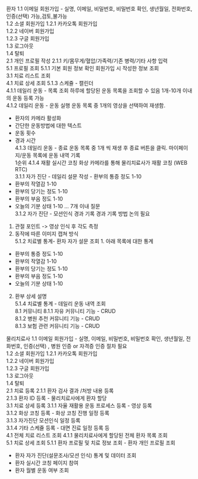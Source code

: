 환자		1.1 이메일 회원가입		- 실명, 이메일, 비밀번호, 비밀번호 확인, 생년월일, 전화번호, 인증(선택) 	가능,검토,불가능	
		1.2 소셜 회원가입	1.2.1 카카오톡 회원가입 			
			1.2.2 네이버 회원가입			
			1.2.3 구글 회원가입			
		1.3 로그아웃				
		1.4 탈퇴				
		2.1 개인 프로필 작성	2.1.1 키/몸무게/혈압/가족력/기존 병력/기타 사항 입력			
		5.1 프로필 조회	5.1.1 기본 회원 정보 확인	회원가입 시 작성한 정보 조회		
		3.1 치료 리스트 조회				
		4.1 치료 상세 조회	5.1.3 스케쥴 - 캘린더			
			4.1.1 데일리 운동 - 목록 조회	하루에 할당된 운동 목록을 조회할 수 있음
1개-10개 이내의 운동 등록 가능		
			4.1.2 데일리 운동 - 운동 실행	운동 목록 중 1개의 영상을 선택하여 재생함.
- 환자의 카메라 활성화 
- 간단한 운동방법에 대한 텍스트
- 운동 횟수
- 경과 시간  		
			4.1.3 데일리 운동 - 종료	운동 목록 중 1개 씩 재생 후 종료 버튼을 클릭.
마이페이지/운동 목록에 운동 내역  기록		
	1순위		4.1.4 재활 실시간 코칭	화상 카메라를 통해 물리치료사가 재활 코칭
(WEB RTC)		
			3.1.1 자가 진단 - 데일리 설문 작성	- 환부의 통증 정도 1-10
- 환부의 작열감 1-10
- 환부의 당기는 정도 1-10
- 환부의 부음 정도 1-10
- 오늘의 기분 상태 1-10
… 7개 이내 질문		
			3.1.2 자가 진단 - 모션인식 경과 기록	경과 기록 방법 논의 필요
1. 관절 포인트 -> 영상 인식 후 각도 측정
2. 동작에 따른 이미지 캡쳐 방식		
			5.1.2 치료별 통계- 환자 자가 설문 조회	1. 아래 목록에 대한 통계
- 환부의 통증 정도 1-10
- 환부의 작열감 1-10
- 환부의 당기는 정도 1-10
- 환부의 부음 정도 1-10
- 오늘의 기분 상태 1-10
2. 환부 상세 설명		
			5.1.4 치료별 통계 - 데일리 운동 내역 조회			
		8.1 커뮤니티	8.1.1 자유 커뮤니티 기능	- CRUD		
			8.1.2 병원 추천 커뮤니티 기능	- CRUD		
			8.1.3  보험 관련 커뮤니티 기능	- CRUD		
						
물리치료사		1.1 이메일 회원가입		- 실명, 이메일, 비밀번호, 비밀번호 확인, 생년월일, 전화번호, 인증(선택) , 병원 인증 or 자격증 인증 절차 필요		
		1.2 소셜 회원가입	1.2.1 카카오톡 회원가입 			
			1.2.2 네이버 회원가입			
			1.2.3 구글 회원가입			
		1.3 로그아웃				
		1.4 탈퇴				
		2.1 치료 등록	2.1.1 환자 검사 결과 /처방 내용 등록			
			2.1.3 환자 ID 등록	- 물리치료사에게 환자 할당		
		3.1 치료 상세 등록	3.1.1 자율 재활용 운동 프로세스 등록	- 영상 등록		
			3.1.2  화상 코칭 등록	- 화상 코칭 진행 일정 등록		
			3.1.3 자가진단 모션인식 일정 등록			
			3.1.4 기타 스케쥴 등록	- 대면 진료 일정 등록 등		
		4.1 전체 치료 리스트 조회	4.1.1 물리치료사에게 할당된 전체 환자 목록 조회			
		5.1 치료 상세 조회	5.1.1 환자 프로필 및 치료 정보 조회	- 환자 개인 프로필 조회
- 환자 자가 진단(설문조사/모션 인식) 통계 및 데이터 조회
- 환자 실시간 코칭  페이지 참여
- 환자 월별 운동 여부 조회		
						
						